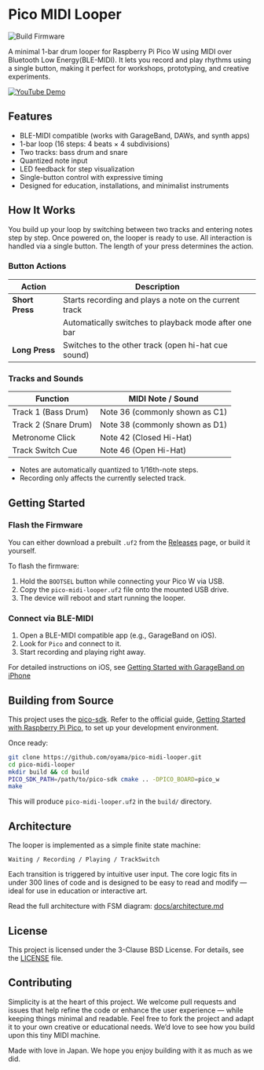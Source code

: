 # Pico MIDI Looper

![Build Firmware](https://github.com/oyama/pico-midi-looper/actions/workflows/build-firmware.yml/badge.svg)

A minimal 1-bar drum looper for Raspberry Pi Pico W using MIDI over Bluetooth Low Energy(BLE-MIDI).
It lets you record and play rhythms using a single button, making it perfect for workshops, prototyping, and creative experiments.

[![YouTube Demo](https://img.youtube.com/vi/biRl0yx8jz4/0.jpg)](https://www.youtube.com/watch?v=biRl0yx8jz4)

## Features

- BLE-MIDI compatible (works with GarageBand, DAWs, and synth apps)
- 1-bar loop (16 steps: 4 beats × 4 subdivisions)
- Two tracks: bass drum and snare
- Quantized note input
- LED feedback for step visualization
- Single-button control with expressive timing
- Designed for education, installations, and minimalist instruments

## How It Works

You build up your loop by switching between two tracks and entering notes step by step.
Once powered on, the looper is ready to use.
All interaction is handled via a single button. The length of your press determines the action.

### Button Actions

| Action             | Description                                            |
|--------------------|--------------------------------------------------------|
| **Short Press**    | Starts recording and plays a note on the current track |
|                    | Automatically switches to playback mode after one bar  |
| **Long Press**     | Switches to the other track (open hi-hat cue sound)    |

### Tracks and Sounds

| Function            | MIDI Note / Sound              |
|---------------------|--------------------------------|
| Track 1 (Bass Drum) | Note 36 (commonly shown as C1) |
| Track 2 (Snare Drum)| Note 38 (commonly shown as D1) |
| Metronome Click     | Note 42 (Closed Hi-Hat)        |
| Track Switch Cue    | Note 46 (Open Hi-Hat)          |

- Notes are automatically quantized to 1/16th-note steps.
- Recording only affects the currently selected track.

## Getting Started

### Flash the Firmware

You can either download a prebuilt `.uf2` from the [Releases](https://github.com/oyama/pico-midi-looper/releases/latest) page, or build it yourself.

To flash the firmware:

1. Hold the `BOOTSEL` button while connecting your Pico W via USB.
2. Copy the `pico-midi-looper.uf2` file onto the mounted USB drive.
3. The device will reboot and start running the looper.

### Connect via BLE-MIDI

1. Open a BLE-MIDI compatible app (e.g., GarageBand on iOS).
2. Look for `Pico` and connect to it.
3. Start recording and playing right away.

For detailed instructions on iOS, see
[Getting Started with GarageBand on iPhone](docs/getting-started-with-garageband.md)

## Building from Source

This project uses the [pico-sdk](https://github.com/raspberrypi/pico-sdk).
Refer to the official guide, [Getting Started with Raspberry Pi Pico](https://datasheets.raspberrypi.com/pico/getting-started-with-pico.pdf), to set up your development environment.

Once ready:

```bash
git clone https://github.com/oyama/pico-midi-looper.git
cd pico-midi-looper
mkdir build && cd build
PICO_SDK_PATH=/path/to/pico-sdk cmake .. -DPICO_BOARD=pico_w
make
```
This will produce `pico-midi-looper.uf2` in the `build/` directory.

## Architecture

The looper is implemented as a simple finite state machine:

`Waiting / Recording / Playing / TrackSwitch`

Each transition is triggered by intuitive user input.
The core logic fits in under 300 lines of code and is designed to be easy to read and modify — ideal for use in education or interactive art.

Read the full architecture with FSM diagram:
[docs/architecture.md](docs/architecture.md)

## License

This project is licensed under the 3-Clause BSD License. For details, see the [LICENSE](LICENSE.md) file.

## Contributing

Simplicity is at the heart of this project.
We welcome pull requests and issues that help refine the code or enhance the user experience — while keeping things minimal and readable.
Feel free to fork the project and adapt it to your own creative or educational needs.
We’d love to see how you build upon this tiny MIDI machine.

Made with love in Japan.
We hope you enjoy building with it as much as we did.
